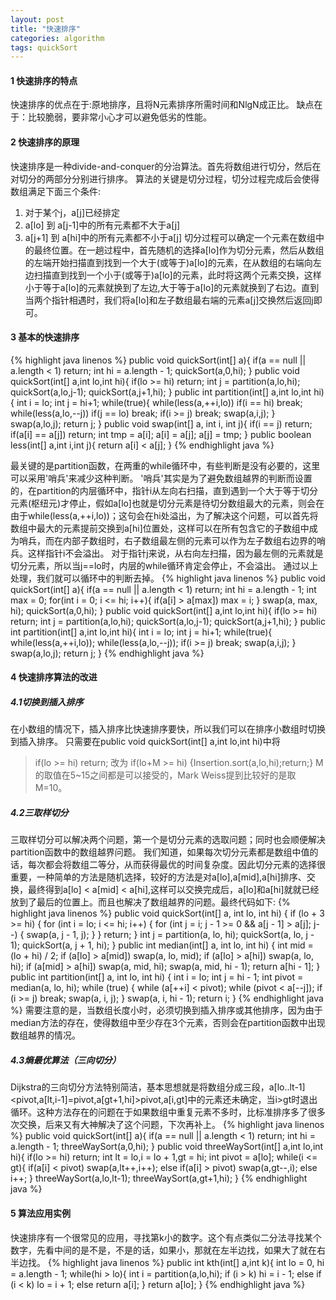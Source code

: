 ```yaml
---
layout: post
title: "快速排序"
categories: algorithm
tags: quickSort
---
```


#### 1 快速排序的特点
  快速排序的优点在于:原地排序，且将N元素排序所需时间和NlgN成正比。
            缺点在于：比较脆弱，要非常小心才可以避免低劣的性能。
#### 2 快速排序的原理
   快速排序是一种divide-and-conquer的分治算法。首先将数组进行切分，然后在对切分的两部分分别进行排序。
   算法的关键是切分过程，切分过程完成后会使得数组满足下面三个条件:
   1. 对于某个j，a[j]已经排定
   2. a[lo] 到 a[j-1]中的所有元素都不大于a[j]
   3. a[j+1] 到 a[hi]中的所有元素都不小于a[j]
   切分过程可以确定一个元素在数组中的最终位置。在一趟过程中，首先随机的选择a[lo]作为切分元素，然后从数组的左端开始扫描直到找到一个大于(或等于)a[lo]的元素，在从数组的右端向左边扫描直到找到一个小于(或等于)a[lo]的元素，此时将这两个元素交换，这样小于等于a[lo]的元素就换到了左边,大于等于a[lo]的元素就换到了右边。直到当两个指针相遇时，我们将a[lo]和左子数组最右端的元素a[j]交换然后返回j即可。
#### 3 基本的快速排序
   {% highlight java linenos %}
    public void quickSort(int[] a){
    if(a == null || a.length < 1) return;
    int hi = a.length - 1;
    quickSort(a,0,hi);
   }
   public void quickSort(int[] a,int lo,int hi){
    if(lo >= hi) return;
    int j = partition(a,lo,hi);
    quickSort(a,lo,j-1);
    quickSort(a,j+1,hi);
   }
   public int partition(int[] a,int lo,int hi){
    int i = lo;
    int j = hi+1;
    while(true){
      while(less(a,++i,lo)) if(i == hi) break;
      while(less(a,lo,--j)) if(j == lo) break;
      if(i >= j) break;
      swap(a,i,j);
    }
    swap(a,lo,j);
    return j;
   }
   public void swap(int[] a, int i, int j){
         if(i == j) return;
         if(a[i] == a[j]) return;
         int tmp = a[i];
         a[i] = a[j];
         a[j] = tmp;
   }
   public boolean less(int[] a,int i,int j){
      return a[i] < a[j];
   }
   {% endhighlight java %}

   最关键的是partition函数，在两重的while循环中，有些判断是没有必要的，这里可以采用'哨兵'来减少这种判断。
   '哨兵'其实是为了避免数组越界的判断而设置的，在partition的内层循环中，指针i从左向右扫描，直到遇到一个大于等于切分元素(枢纽元)才停止，假如a[lo]也就是切分元素是待切分数组最大的元素，则会在由于while(less(a,++i,lo))；这句会在hi处溢出，为了解决这个问题，可以首先将数组中最大的元素提前交换到a[hi]位置处，这样可以在所有包含它的子数组中成为哨兵，而在内部子数组时，右子数组最左侧的元素可以作为左子数组右边界的哨兵。这样指针i不会溢出。
   对于指针j来说，从右向左扫描，因为最左侧的元素就是切分元素，所以当j==lo时，内层的while循环肯定会停止，不会溢出。
   通过以上处理，我们就可以循环中的判断去掉。
   {% highlight java linenos %}
   public void quickSort(int[] a){
    if(a == null || a.length < 1) return;
    int hi = a.length - 1;
    int max = 0;
    for(int i = 0; i <= hi; i++){
        if(a[i] > a[max]) max = i;
    }
    swap(a, max, hi);
    quickSort(a,0,hi);
   }
   public void quickSort(int[] a,int lo,int hi){
    if(lo >= hi) return;
    int j = partition(a,lo,hi);
    quickSort(a,lo,j-1);
    quickSort(a,j+1,hi);
   }
   public int partition(int[] a,int lo,int hi){
    int i = lo;
    int j = hi+1;
    while(true){
      while(less(a,++i,lo));
      while(less(a,lo,--j));
      if(i >= j) break;
      swap(a,i,j);
    }
    swap(a,lo,j);
    return j;
   }
      {% endhighlight java %}

#### 4 快速排序算法的改进
##### 4.1切换到插入排序
   在小数组的情况下，插入排序比快速排序要快，所以我们可以在排序小数组时切换到插入排序。
   只需要在public void quickSort(int[] a,int lo,int hi)中将
   >if(lo >= hi) return;
   改为
   >if(lo+M >= hi) {Insertion.sort(a,lo,hi);return;}
   M的取值在5~15之间都是可以接受的，Mark Weiss提到比较好的是取M=10。
##### 4.2三取样切分
三取样切分可以解决两个问题，第一个是切分元素的选取问题；同时也会顺便解决partition函数中的数组越界问题。
我们知道，如果每次切分元素都是数组中值的话，每次都会将数组二等分，从而获得最优的时间复杂度。因此切分元素的选择很重要，一种简单的方法是随机选择，较好的方法是对a[lo],a[mid],a[hi]排序、交换，最终得到a[lo] < a[mid] < a[hi],这样可以交换完成后，a[lo]和a[hi]就就已经放到了最后的位置上。而且也解决了数组越界的问题。最终代码如下:
{% highlight java linenos %}
 public void quickSort(int[] a, int lo, int hi) {
        if (lo + 3 >= hi) {
            for (int i = lo; i <= hi; i++) {
                for (int j = i; j - 1 >= 0 && a[j - 1] > a[j]; j--) {
                    swap(a, j - 1, j);
                }
            }
            return;
        }
        int j = partition(a, lo, hi);
        quickSort(a, lo, j - 1);
        quickSort(a, j + 1, hi);
    }
    public int median(int[] a, int lo, int hi) {
        int mid = (lo + hi) / 2;
        if (a[lo] > a[mid])
            swap(a, lo, mid);
        if (a[lo] > a[hi])
            swap(a, lo, hi);
        if (a[mid] > a[hi])
            swap(a, mid, hi);
        swap(a, mid, hi - 1);
        return a[hi - 1];
    }
    public int partition(int[] a, int lo, int hi) {
        int i = lo;
        int j = hi - 1;
        int pivot = median(a, lo, hi);
        while (true) {
            while (a[++i] < pivot);
            while (pivot < a[--j]);
            if (i >= j)
                break;
            swap(a, i, j);
        }
        swap(a, i, hi - 1);
        return i;
    }
{% endhighlight java %}
需要注意的是，当数组长度小时，必须切换到插入排序或其他排序，因为由于median方法的存在，使得数组中至少存在3个元素，否则会在partition函数中出现数组越界的情况。
##### 4.3熵最优算法（三向切分）
Dijkstra的三向切分方法特别简洁，基本思想就是将数组分成三段，a[lo..lt-1]<pivot,a[lt,i-1]=pivot,a[gt+1,hi]>pivot,a[i,gt]中的元素还未确定，当i>gt时退出循环。这种方法存在的问题在于如果数组中重复元素不多时，比标准排序多了很多次交换，后来又有大神解决了这个问题，下次再补上。
{% highlight java linenos %}
 public void quickSort(int[] a){
    if(a == null || a.length < 1) return;
    int hi = a.length - 1;
    threeWaySort(a,0,hi);
   }
   public void threeWaySort(int[] a,int lo,int hi){
    if(lo >= hi) return;
    int lt = lo,i = lo + 1,gt = hi;
    int pivot = a[lo];
    while(i <= gt){
        if(a[i] < pivot) swap(a,lt++,i++);
        else if(a[i] > pivot) swap(a,gt--,i);
        else i++;
    }
    threeWaySort(a,lo,lt-1);
    threeWaySort(a,gt+1,hi);
   }
   {% endhighlight java %}
#### 5 算法应用实例
快速排序有一个很常见的应用，寻找第k小的数字。这个有点类似二分法寻找某个数字，先看中间的是不是，不是的话，如果小，那就在左半边找，如果大了就在右半边找。
{% highlight java linenos %}
  public int kth(int[] a,int k){
    int lo = 0, hi = a.length - 1;
    while(hi > lo){
      int i = partition(a,lo,hi);
      if      (i > k) hi = i - 1;
      else if (i < k) lo = i + 1;
      else  return a[i];
    }
    return a[lo];
  }
     {% endhighlight java %}

